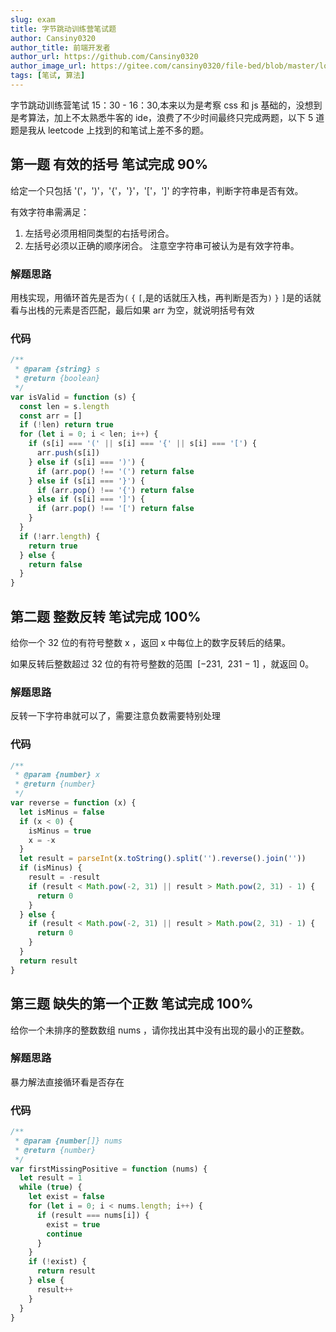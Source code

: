 ```yaml
---
slug: exam
title: 字节跳动训练营笔试题
author: Cansiny0320
author_title: 前端开发者
author_url: https://github.com/Cansiny0320
author_image_url: https://gitee.com/cansiny0320/file-bed/blob/master/logo.jpgssig=EvXmyu%2FXsX
tags: [笔试, 算法]
---
```


字节跳动训练营笔试 15：30 - 16：30,本来以为是考察 css 和 js 基础的，没想到是考算法，加上不太熟悉牛客的 ide，浪费了不少时间最终只完成两题，以下 5 道题是我从 leetcode 上找到的和笔试上差不多的题。

## 第一题 有效的括号 笔试完成 90%

给定一个只包括 '('，')'，'{'，'}'，'['，']' 的字符串，判断字符串是否有效。

有效字符串需满足：

1. 左括号必须用相同类型的右括号闭合。
2. 左括号必须以正确的顺序闭合。
   注意空字符串可被认为是有效字符串。

### 解题思路

用栈实现，用循环首先是否为`(` `{` `[`,是的话就压入栈，再判断是否为`)` `}` `]`是的话就看与出栈的元素是否匹配，最后如果 arr 为空，就说明括号有效

### 代码

```javascript
/**
 * @param {string} s
 * @return {boolean}
 */
var isValid = function (s) {
  const len = s.length
  const arr = []
  if (!len) return true
  for (let i = 0; i < len; i++) {
    if (s[i] === '(' || s[i] === '{' || s[i] === '[') {
      arr.push(s[i])
    } else if (s[i] === ')') {
      if (arr.pop() !== '(') return false
    } else if (s[i] === '}') {
      if (arr.pop() !== '{') return false
    } else if (s[i] === ']') {
      if (arr.pop() !== '[') return false
    }
  }
  if (!arr.length) {
    return true
  } else {
    return false
  }
}
```

## 第二题 整数反转 笔试完成 100%

给你一个 32 位的有符号整数 x ，返回 x 中每位上的数字反转后的结果。

如果反转后整数超过 32 位的有符号整数的范围  [−231,  231 − 1] ，就返回 0。

### 解题思路

反转一下字符串就可以了，需要注意负数需要特别处理

### 代码

```javascript
/**
 * @param {number} x
 * @return {number}
 */
var reverse = function (x) {
  let isMinus = false
  if (x < 0) {
    isMinus = true
    x = -x
  }
  let result = parseInt(x.toString().split('').reverse().join(''))
  if (isMinus) {
    result = -result
    if (result < Math.pow(-2, 31) || result > Math.pow(2, 31) - 1) {
      return 0
    }
  } else {
    if (result < Math.pow(-2, 31) || result > Math.pow(2, 31) - 1) {
      return 0
    }
  }
  return result
}
```

## 第三题 缺失的第一个正数 笔试完成 100%

给你一个未排序的整数数组 nums ，请你找出其中没有出现的最小的正整数。

### 解题思路

暴力解法直接循环看是否存在

### 代码

```javascript
/**
 * @param {number[]} nums
 * @return {number}
 */
var firstMissingPositive = function (nums) {
  let result = 1
  while (true) {
    let exist = false
    for (let i = 0; i < nums.length; i++) {
      if (result === nums[i]) {
        exist = true
        continue
      }
    }
    if (!exist) {
      return result
    } else {
      result++
    }
  }
}
```
